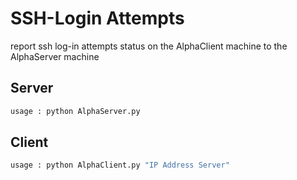 # SSH-Login Attempts
report ssh log-in attempts status on the AlphaClient machine to the AlphaServer machine

## Server
```bash
usage : python AlphaServer.py
```
## Client
```bash
usage : python AlphaClient.py "IP Address Server"
```

